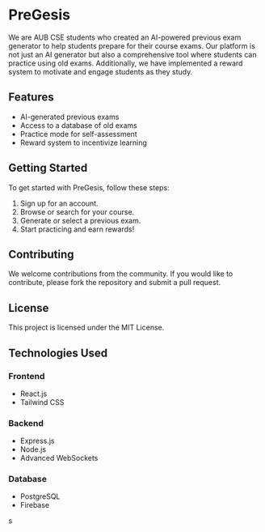 # PreGesis

We are AUB CSE students who created an AI-powered previous exam generator to help students prepare for their course exams. Our platform is not just an AI generator but also a comprehensive tool where students can practice using old exams. Additionally, we have implemented a reward system to motivate and engage students as they study.

## Features

- AI-generated previous exams
- Access to a database of old exams
- Practice mode for self-assessment
- Reward system to incentivize learning

## Getting Started

To get started with PreGesis, follow these steps:

1. Sign up for an account.
2. Browse or search for your course.
3. Generate or select a previous exam.
4. Start practicing and earn rewards!

## Contributing

We welcome contributions from the community. If you would like to contribute, please fork the repository and submit a pull request.

## License

This project is licensed under the MIT License.

## Technologies Used

### Frontend
- React.js
- Tailwind CSS

### Backend
- Express.js
- Node.js
- Advanced WebSockets

### Database
- PostgreSQL
- Firebase

s